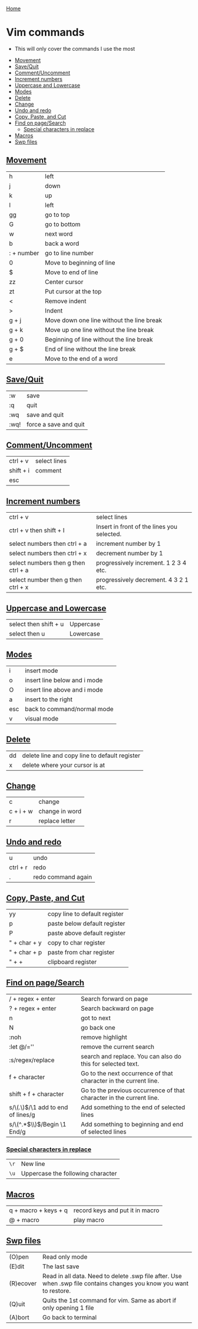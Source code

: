 <!--
 * This file is part of RS Cheat Sheets.
 *
 * RS Cheat Sheets is free software: you can redistribute it and/or modify
 * it under the terms of the GNU General Public License as published by
 * the Free Software Foundation, either version 3 of the License, or
 * (at your option) any later version.
 *
 * RS Cheat Sheets is distributed in the hope that it will be useful,
 * but WITHOUT ANY WARRANTY; without even the implied warranty of
 * MERCHANTABILITY or FITNESS FOR A PARTICULAR PURPOSE.  See the
 * GNU General Public License for more details.
 *
 * You should have received a copy of the GNU General Public License
 * along with RS Cheat Sheets. If not, see <https://www.gnu.org/licenses/>.
 */
-->

[Home](../README.md)

# Vim commands
- This will only cover the commands I use the most

<!-- TOC -->

- [Movement](#movement)
- [Save/Quit](#savequit)
- [Comment/Uncomment](#commentuncomment)
- [Increment numbers](#increment-numbers)
- [Uppercase and Lowercase](#uppercase-and-lowercase)
- [Modes](#modes)
- [Delete](#delete)
- [Change](#change)
- [Undo and redo](#undo-and-redo)
- [Copy, Paste, and Cut](#copy-paste-and-cut)
- [Find on page/Search](#find-on-pagesearch)
	- [Special characters in replace](#special-characters-in-replace)
- [Macros](#macros)
- [Swp files](#swp-files)

<!-- /TOC -->

## [Movement](#vim-commands)

|            |                                           |
|------------|-------------------------------------------|
| h          | left                                      |
| j          | down                                      |
| k          | up                                        |
| l          | left                                      |
| gg         | go to top                                 |
| G          | go to bottom                              |
| w          | next word                                 |
| b          | back a word                               |
| : + number | go to line number                         |
| 0          | Move to beginning of line                 |
| $          | Move to end of line                       |
| zz         | Center cursor                             |
| zt         | Put cursor at the top                     |
| <          | Remove indent                             |
| >          | Indent                                    |
| g + j      | Move down one line without the line break |
| g + k      | Move up one line without the line break   |
| g + 0      | Beginning of line without the line break  |
| g + $      | End of line without the line break        |
| e          | Move to the end of a word                 |

## [Save/Quit](#vim-commands)

|      |                       |
|------|-----------------------|
| :w   | save                  |
| :q   | quit                  |
| :wq  | save and quit         |
| :wq! | force a save and quit |

## [Comment/Uncomment](#vim-commands)

|           |              |
|-----------|--------------|
| ctrl + v  | select lines |
| shift + i | comment      |
| esc       |              |

## [Increment numbers](#vim-commands)

|                                     |                                            |
|-------------------------------------|--------------------------------------------|
| ctrl + v                            | select lines                               |
| ctrl + v then shift + I             | Insert in front of the lines you selected. |
| select numbers then ctrl + a        | increment number by 1                      |
| select numbers then ctrl + x        | decrement number by 1                      |
| select numbers then g then ctrl + a | progressively increment. 1 2 3 4 etc.      |
| select number then g then ctrl + x  | progressively decrement. 4 3 2 1 etc.      |

## [Uppercase and Lowercase](#vim-commands)

|                       |           |
|-----------------------|-----------|
| select then shift + u | Uppercase |
| select then u         | Lowercase |

## [Modes](#vim-commands)

|     |                              |
|-----|------------------------------|
| i   | insert mode                  |
| o   | insert line below and i mode |
| O   | insert line above and i mode |
| a   | insert to the right          |
| esc | back to command/normal mode  |
| v   | visual mode                  |

## [Delete](#vim-commands)

|    |                                               |
|----|-----------------------------------------------|
| dd | delete line and copy line to default register |
| x  | delete where your cursor is at                |

## [Change](#vim-commands)

|           |                |
|-----------|----------------|
| c         | change         |
| c + i + w | change in word |
| r         | replace letter |

## [Undo and redo](#vim-commands)

|          |                    |
|----------|--------------------|
| u        | undo               |
| ctrl + r | redo               |
| .        | redo command again |

## [Copy, Paste, and Cut](#vim-commands)

|              |                               |
|--------------|-------------------------------|
| yy           | copy line to default register |
| p            | paste below default register  |
| P            | paste above default register  |
| " + char + y | copy to char register         |
| " + char + p | paste from char register      |
| " + +        | clipboard register            |

## [Find on page/Search](#vim-commands)

|                                     |                                                                      |
|-------------------------------------|----------------------------------------------------------------------|
| / + regex + enter                   | Search forward on page                                               |
| ? + regex + enter                   | Search backward on page                                              |
| n                                   | got to next                                                          |
| N                                   | go back one                                                          |
| :noh                                | remove highlight                                                     |
| :let @/=''                          | remove the current search                                            |
| :s/regex/replace                    | search and replace. You can also do this for selected text.          |
| f + character                       | Go to the next occurrence of that character in the current line.     |
| shift + f + character               | Go to the previous occurrence of that character in the current line. |
| s/\\(.\\)$/\1 add to end of lines/g | Add something to the end of selected lines                           |
| s/\\(^.*$\\)$/Begin \1 End/g        | Add something to beginning and  end of selected lines                |

### [Special characters in replace](#vim-commands)

|      |                                   |
|------|-----------------------------------|
| `\r` | New line                          |
| `\u` | Uppercase the following character |

## [Macros](#vim-commands)

|                      |                                 |
|----------------------|---------------------------------|
| q + macro + keys + q | record keys and put it in macro |
| @ + macro            | play macro                      |

## [Swp files](#vim-commands)

|           |                                                                                                                     |
|-----------|---------------------------------------------------------------------------------------------------------------------|
| (O)pen    | Read only mode                                                                                                      |
| (E)dit    | The last save                                                                                                       |
| (R)ecover | Read in all data. Need to delete .swp file after. Use when .swp file contains changes you know you want to restore. |
| (Q)uit    | Quits the 1st command for vim. Same as abort if only opening 1 file                                                 |
| (A)bort   | Go back to terminal                                                                                                 |
